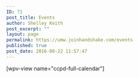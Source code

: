 ```yaml
---
ID: 71
post_title: Events
author: Shelley Keith
post_excerpt: ""
layout: page
permalink: https://umw.joinhandshake.com/events
published: true
post_date: 2016-08-22 11:57:47
---
```

[wpv-view name="ccpd-full-calendar"]